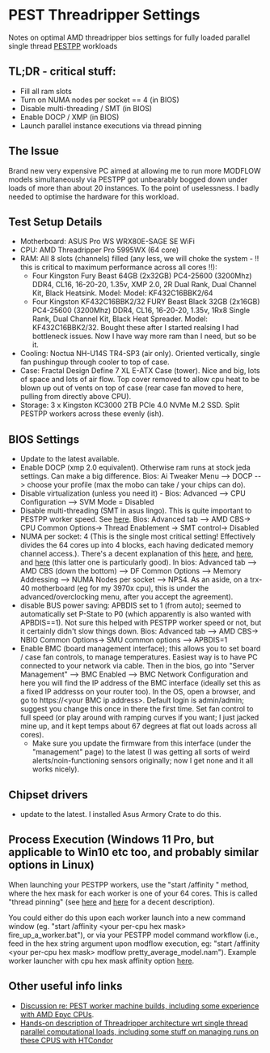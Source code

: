 # PEST Threadripper Settings
Notes on optimal AMD threadripper bios settings for fully loaded parallel single thread [PESTPP](https://github.com/usgs/pestpp) workloads

## TL;DR - critical stuff:
* Fill all ram slots
* Turn on NUMA nodes per socket == 4 (in BIOS)
* Disable multi-threading / SMT (in BIOS)
* Enable DOCP / XMP (in BIOS)
* Launch parallel instance executions via thread pinning

## The Issue
Brand new very expensive PC aimed at allowing me to run more MODFLOW models simultaneously via PESTPP got unbearably bogged down under loads of more than about 20 instances. To the point of uselessness. I badly needed to optimise the hardware for this workload.

## Test Setup Details
* Motherboard: ASUS Pro WS WRX80E-SAGE SE WiFi
* CPU: AMD Threadripper Pro 5995WX (64 core)
* RAM: All 8 slots (channels) filled (any less, we will choke the system - !! this is critical to maximum performance across all cores !!):
  - Four Kingston Fury Beast 64GB (2x32GB) PC4-25600 (3200Mhz) DDR4, CL16, 16-20-20, 1.35v, XMP 2.0, 2R Dual Rank, Dual Channel Kit, Black Heatsink. Model: Model: KF432C16BBK2/64
  - Four Kingston KF432C16BBK2/32 FURY Beast Black 32GB (2x16GB) PC4-25600 (3200Mhz) DDR4, CL16, 16-20-20, 1.35v, 1Rx8 Single Rank, Dual Channel Kit, Black Heat Spreader. Model: KF432C16BBK2/32. Bought these after I started realsing I had bottleneck issues. Now I have way more ram than I need, but so be it.
* Cooling: Noctua NH-U14S TR4-SP3 (air  only). Oriented vertically, single fan pushingup  through cooler to top of case.
* Case: Fractal Design Define 7 XL E-ATX Case (tower). Nice and big, lots of space and lots of air flow. Top cover removed to allow cpu heat to be blown up out of vents on top of case (rear case fan moved to here, pulling from directly above CPU).
* Storage: 3 x Kingston KC3000 2TB PCIe 4.0 NVMe M.2 SSD. Split PESTPP workers across these evenly (ish).

## BIOS Settings
* Update to the latest available.
* Enable DOCP (xmp 2.0 equivalent). Otherwise ram runs at stock jeda settings. Can make a big difference. Bios: Ai Tweaker Menu --> DOCP --> choose your profile (max the mobo can take / your chips can do).
* Disable virtualization (unless you need it) - Bios: Advanced --> CPU Configuration --> SVM Mode = Disabled
* Disable multi-threading (SMT in asus lingo). This is quite important to PESTPP worker speed. See [here](https://www.ansys.com/content/dam/company/technology-and-solution-partners/workstation-p620-ansys-white-paper.pdf). Bios: Advanced tab --> AMD CBS-> CPU Common Options-> Thread Enablement -> SMT control-> Disabled
* NUMA per socket: 4 (This is the single most critical setting! Effectively divides the 64 cores up into 4 blocks, each having dedicated memory channel access.). There's a decent explanation of this [here](https://www.ansys.com/content/dam/company/technology-and-solution-partners/workstation-p620-ansys-white-paper.pdf), and [here](https://www.anandtech.com/show/11697/the-amd-ryzen-threadripper-1950x-and-1920x-review/3), and [here](https://blog.michael.kuron-germany.de/2018/09/amd-ryzen-threadripper-numa-architecture-cpu-affinity-and-htcondor/) (this latter one is particularly good). In bios: Advanced tab --> AMD CBS (down the bottom) --> DF Common Options --> Memory Addressing --> NUMA Nodes per socket --> NPS4. As an aside, on a trx-40 motherboard (eg for my 3970x cpu), this is under the advanced/overclocking menu, after you accept the agreement).
* disable BUS power saving: APBDIS set to 1 (from auto); seemed to automatically set P-State to P0 (which apparently is also wanted with APBDIS==1). Not sure this helped with PESTPP worker speed or not, but it certainly didn't slow things down. Bios: Advanced tab --> AMD CBS-> NBIO Common Options-> SMU common options --> APBDIS=1
* Enable BMC (board management interface); this allows you to set board / case fan controls, to manage temperatures. Easiest way is to have PC connected to your network via cable. Then in the bios, go into "Server Management" --> BMC Enabled --> BMC Network Configuration and here you will find the IP address of the BMC interface (ideally set this as a fixed IP addresss on your router too). In the OS, open a browser, and go to https://\<your BMC ip address>. Default login is admin/admin; suggest you change this once in there the first time. Set fan control to full speed (or play around with ramping curves if you want; I just jacked mine up, and it kept temps about 67 degrees at flat out loads across all cores).
  - Make sure you update the firmware from this interface (under the "management" page) to the latest (I was getting all sorts of weird alerts/noin-functioning sensors originally; now I get none and it all works nicely).

## Chipset drivers
* update to the latest. I installed Asus Armory Crate to do this.

## Process Execution (Windows 11 Pro, but applicable to Win10 etc too, and probably similar options in Linux)
When launching your PESTPP workers, use the "start /affinity <hex mask>" method, where the hex mask for each worker is one of your 64 cores. This is called "thread pinning" (see [here](https://www.ansys.com/content/dam/company/technology-and-solution-partners/workstation-p620-ansys-white-paper.pdf) and [here](https://blog.michael.kuron-germany.de/2018/09/amd-ryzen-threadripper-numa-architecture-cpu-affinity-and-htcondor/) for a decent description).

You could either do this upon each worker launch into a new command window (eg. "start /affinity \<your per-cpu hex mask> fire_up_a_worker.bat"), or via your PESTPP model command workflow (i.e., feed in the hex string argument upon modflow execution, eg: "start /affinity \<your per-cpu hex mask> modflow pretty_average_model.nam"). Example worker launcher with cpu hex mask affinity option [here](https://github.com/cnicol-gwlogic/pest-threadripper_settings/blob/main/startmodels.py).

## Other useful info links
* [Discussion re: PEST worker machine builds, including some experience with AMD Epyc CPUs](https://github.com/pypest/pyemu/discussions/568#discussioncomment-13587266).
* [Hands-on description of Threadripper architecture wrt single thread parallel computational loads, including some stuff on managing runs on these CPUS with HTCondor](https://blog.michael.kuron-germany.de/2018/09/amd-ryzen-threadripper-numa-architecture-cpu-affinity-and-htcondor/)
